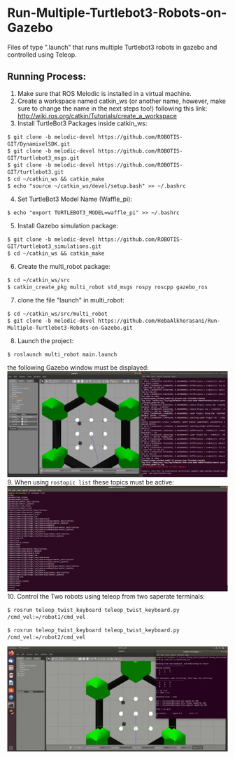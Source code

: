 # Run-Multiple-Turtlebot3-Robots-on-Gazebo
Files of type ".launch" that runs multiple Turtlebot3 robots in gazebo and controlled using Teleop. 

## Running Process:
1. Make sure that ROS Melodic is installed in a virtual machine.
2. Create a workspace named catkin_ws (or another name, however, make sure to change the name in the next steps too!) following this link: http://wiki.ros.org/catkin/Tutorials/create_a_workspace 
3. Install TurtleBot3 Packages inside catkin_ws:
  ```
  $ git clone -b melodic-devel https://github.com/ROBOTIS-GIT/DynamixelSDK.git
  $ git clone -b melodic-devel https://github.com/ROBOTIS-GIT/turtlebot3_msgs.git
  $ git clone -b melodic-devel https://github.com/ROBOTIS-GIT/turtlebot3.git
  $ cd ~/catkin_ws && catkin_make
  $ echo "source ~/catkin_ws/devel/setup.bash" >> ~/.bashrc
  ```
4. Set TurtleBot3 Model Name (Waffle_pi):
  ```
  $ echo "export TURTLEBOT3_MODEL=waffle_pi" >> ~/.bashrc
  ```
5. Install Gazebo simulation package:
  ```$ cd ~/catkin_ws/src/
  $ git clone -b melodic-devel https://github.com/ROBOTIS-GIT/turtlebot3_simulations.git
  $ cd ~/catkin_ws && catkin_make
  ```
6. Create the multi_robot package:
  ```
  $ cd ~/catkin_ws/src
  $ catkin_create_pkg multi_robot std_msgs rospy roscpp gazebo_ros
  ```
7. clone the file "launch" in multi_robot:
  ```
  $ cd ~/catkin_ws/src/multi_robot
  $ git clone -b melodic-devel https://github.com/HebaAlkhorasani/Run-Multiple-Turtlebot3-Robots-on-Gazebo.git
  ```
8. Launch the project:
  ```
  $ roslaunch multi_robot main.launch
  ```
  the following Gazebo window must be displayed:
  ![](Gazebo.PNG)
9. When using ```rostopic list``` these topics must be active:
  ![](Topics.PNG)
10. Control the Two robots using teleop from two saperate terminals:
  ```
  $ rosrun teleop_twist_keyboard teleop_twist_keyboard.py /cmd_vel:=/robot1/cmd_vel
  ```
  ```
  $ rosrun teleop_twist_keyboard teleop_twist_keyboard.py /cmd_vel:=/robot2/cmd_vel
  ```
  ![me](Teleop.gif)
